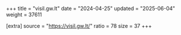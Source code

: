 +++
title = "visil.gw.lt"
date = "2024-04-25"
updated = "2025-06-04"
weight = 37611

[extra]
source = "https://visil.gw.lt/"
ratio = 78
size = 37
+++
